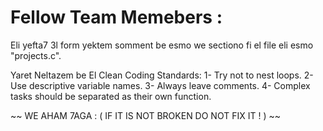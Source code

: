 # Fellow Team Memebers :
Eli yefta7 3l form yektem somment be esmo we sectiono fi el file eli esmo "projects.c".

Yaret Neltazem be El Clean Coding Standards:
  1- Try not to nest loops.
  2- Use descriptive variable names.
  3- Always leave comments.
  4- Complex tasks should be separated as their own function.

~~ WE AHAM 7AGA : ( IF IT IS NOT BROKEN DO NOT FIX IT ! ) ~~
